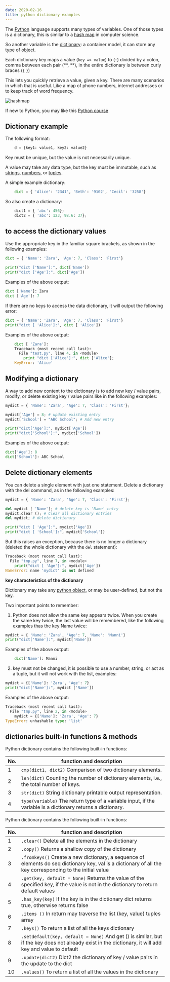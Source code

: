 ```yaml
---
date: 2020-02-16
title: python dictionary examples
---
```

The [Python](https://python.org) language supports many types of variables. One of those types is a dictionary, this is similar to a [hash map](https://en.wikipedia.org/wiki/Hash_table) in computer science.

So another variable is the [dictionary](https://pythonprogramminglanguage.com/dictionary/): a container model, it can store any type of object.

Each dictionary key maps a value (`key => value`) to (`:`) divided by a colon, comma between each pair (**, **), in the entire dictionary is between curly braces (`{` `}`) 

This lets you quickly retrieve a value, given a key. There are many scenarios in which that is useful. Like a map of phone numbers, internet addresses or to keep track of word frequency.

![hashmap](https://dev-to-uploads.s3.amazonaws.com/i/e39a80s35e1qptvxxo01.jpeg)

If new to Python, you may like this [Python course](https://gumroad.com/l/dcsp)

## Dictionary example

The following format:

```python
    d = {key1: value1, key2: value2}
```

Key must be unique, but the value is not necessarily unique.

A value may take any data type, but the key must be immutable, such as [strings](https://pythonbasics.org/strings/), [numbers](https://docs.python.org/2.4/lib/typesnumeric.html), or [tuples](https://pythonprogramminglanguage.com/tuples/).

A simple example dictionary:

```python
    dict = { 'Alice': '2341', 'Beth': '9102', 'Cecil': '3258'}
```
So also create a dictionary:
```python
    dict1 = { 'abc': 456};
    dict2 = { 'abc': 123, 98.6: 37};
```

## to access the dictionary values

Use the appropriate key in the familiar square brackets, as shown in the following examples:

```python
dict = { 'Name': 'Zara', 'Age': 7, 'Class': 'First'}
 
print("dict ['Name']:", dict['Name'])
print("dict ['Age']:", dict['Age'])
```

Examples of the above output:
```python
dict ['Name']: Zara
dict ['Age']: 7
```

If there are no keys to access the data dictionary, it will output the following error:
```python
dict = { 'Name': 'Zara', 'Age': 7, 'Class': 'First'}
print("dict [ 'Alice']:", dict [ 'Alice'])
```
Examples of the above output:
```python
    dict [ 'Zara']:
    Traceback (most recent call last):
      File "test.py", line 4, in <module>
        print "dict ['Alice']:", dict ['Alice'];
    KeyError: 'Alice'
```
## Modifying a dictionary

A way to add new content to the dictionary is to add new key / value pairs, modify, or delete existing key / value pairs like in the following examples:
```python
mydict = { 'Name': 'Zara', 'Age': 7, 'Class': 'First'};

mydict['Age'] = 8; # update existing entry                                                            
mydict['School'] = "ABC School"; # Add new entry                                                      

print("dict['Age']:", mydict['Age'])
print("dict['School']:", mydict['School'])
```

Examples of the above output:

```python
dict['Age']: 8
dict['School']: ABC School
```

## Delete dictionary elements

You can delete a single element with just one statement. Delete a dictionary with the del command, as in the following examples:

```python
mydict = { 'Name': 'Zara', 'Age': 7, 'Class': 'First'};

del mydict [ 'Name']; # delete key is 'Name' entry                                                    
mydict.clear (); # Clear all dictionary entries                                                       
del mydict; # delete dictionary                                                                       

print("dict [ 'Age']:", mydict['Age'])
print("dict [ 'School']:", mydict['School'])
```

But this raises an exception, because there is no longer a dictionary (deleted the whole dictionary with the `del` statement):

```python
Traceback (most recent call last):
  File "tmp.py", line 7, in <module>
    print("dict [ 'Age']:", mydict['Age'])
NameError: name 'mydict' is not defined
```

**key characteristics of the dictionary**

Dictionary may take any [python object](https://pythonbasics.org/class/), or may be user-defined, but not the key.

Two important points to remember:

1) Python does not allow the same key appears twice. When you create the same key twice, the last value will be remembered, like the following examples thas the key Name twice:

```python
mydict = { 'Name': 'Zara', 'Age': 7, 'Name': 'Manni'}
print("dict['Name']:", mydict['Name'])
```

Examples of the above output:

```python
    dict['Name']: Manni
```

2) key must not be changed, it is possible to use a number, string, or act as a tuple, but it will not work with the list, examples:

```python
mydict = {['Name']: 'Zara', 'Age': 7}
print("dict['Name']:", mydict ['Name'])
```

Examples of the above output:

```python
Traceback (most recent call last):
  File "tmp.py", line 2, in <module>
    mydict = {['Name']: 'Zara', 'Age': 7}
TypeError: unhashable type: 'list'
```

## dictionaries built-in functions & methods

Python dictionary contains the following built-in functions:

No. | function and description
--- | ---
1 | `cmp(dict1, dict2)` Comparison of two dictionary elements.
2 | `len(dict)` Counting the number of dictionary elements, i.e., the total number of keys.
3 | `str(dict)` String dictionary printable output representation.
4 | `type(variable)` The return type of a variable input, if the variable is a dictionary returns a dictionary.

Python dictionary contains the following built-in functions:

No. | function and description
--- | ---
1 | `.clear()` Delete all the elements in the dictionary
2 | `.copy()` Returns a shallow copy of the dictionary
3 | `.fromkeys()` Create a new dictionary, a sequence of elements do seq dictionary key, val is a dictionary of all the key corresponding to the initial value
4 | `.get(key, default = None)` Returns the value of the specified key, if the value is not in the dictionary to return default values
5 | `.has_key(key)` If the key is in the dictionary dict returns true, otherwise returns false
6 | `.items ()` In return may traverse the list (key, value) tuples array
7 | `.keys()` To return a list of all the keys dictionary
8 | `.setdefault(key, default = None)` And get () is similar, but if the key does not already exist in the dictionary, it will add key and value to default
9 | `.update(dict2)` Dict2 the dictionary of key / value pairs in the update to the dict
10 | `.values​()` To return a list of all the values ​​in the dictionary


